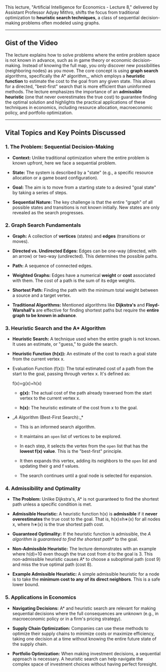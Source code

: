 This lecture, "Artificial Intelligence for Economics - Lecture 8," delivered by Assistant Professor Adyay Mithro, shifts the focus from traditional optimization to **heuristic search techniques**, a class of sequential decision-making problems often modeled using graphs.

---

## Gist of the Video

The lecture explains how to solve problems where the entire problem space is not known in advance, such as in game theory or economic decision-making. Instead of knowing the full map, you only discover new possibilities (neighboring nodes) as you move. The core concept is using **graph search** algorithms, specifically the A* algorithm_, which employs a **heuristic function** to estimate the cost to the goal from any given state. This allows for a directed, "best-first" search that is more efficient than uninformed methods. The lecture emphasizes the importance of an **admissible heuristic** (one that never overestimates the true cost) to guarantee finding the optimal solution and highlights the practical applications of these techniques in economics, including resource allocation, macroeconomic policy, and portfolio optimization.

---

## Vital Topics and Key Points Discussed

### 1. The Problem: Sequential Decision-Making

- **Context:** Unlike traditional optimization where the entire problem is known upfront, here we face a sequential problem.
    
- **State:** The system is described by a "state" (e.g., a specific resource allocation or a game board configuration).
    
- **Goal:** The aim is to move from a starting state to a desired "goal state" by taking a series of steps.
    
- **Sequential Nature:** The key challenge is that the entire "graph" of all possible states and transitions is not known initially. New states are only revealed as the search progresses.
    

### 2. Graph Search Fundamentals

- **Graph:** A collection of **vertices** (states) and **edges** (transitions or moves).
    
- **Directed vs. Undirected Edges:** Edges can be one-way (directed, with an arrow) or two-way (undirected). This determines the possible paths.
    
- **Path:** A sequence of connected edges.
    
- **Weighted Graphs:** Edges have a numerical **weight** or **cost** associated with them. The cost of a path is the sum of its edge weights.
    
- **Shortest Path:** Finding the path with the minimum total weight between a source and a target vertex.
    
- **Traditional Algorithms:** Mentioned algorithms like **Dijkstra's** and **Floyd-Warshall's** are effective for finding shortest paths but require the **entire graph to be known in advance**.
    

### 3. Heuristic Search and the A* Algorithm

- **Heuristic Search:** A technique used when the entire graph is not known. It uses an estimate, or "guess," to guide the search.
    
- **Heuristic Function (h(x)):** An estimate of the cost to reach a goal state from the current vertex x.
    
- Evaluation Function (f(x)): The total estimated cost of a path from the start to the goal, passing through vertex x. It's defined as:
    
    f(x)=g(x)+h(x)
    
    - **g(x):** The actual cost of the path already traversed from the start vertex to the current vertex x.
        
    - **h(x):** The heuristic estimate of the cost from x to the goal.
        
- __A_ Algorithm (Best-First Search):_*
    
    - This is an informed search algorithm.
        
    - It maintains an `open` list of vertices to be explored.
        
    - In each step, it selects the vertex from the `open` list that has the **lowest f(x) value**. This is the "best-first" principle.
        
    - It then expands this vertex, adding its neighbors to the `open` list and updating their g and f values.
        
    - The search continues until a goal node is selected for expansion.
        

### 4. Admissibility and Optimality

- **The Problem:** Unlike Dijkstra's, A* is not guaranteed to find the shortest path unless a specific condition is met.
    
- **Admissible Heuristic:** A heuristic function h(x) is **admissible** if it **never overestimates** the true cost to the goal. That is, h(x)≤h∗(x) for all nodes x, where h∗(x) is the true shortest path cost.
    
- **Guaranteed Optimality:** If the heuristic function is admissible, the __A_ algorithm is guaranteed to find the shortest path_* to the goal.
    
- **Non-Admissible Heuristic:** The lecture demonstrates with an example where h(d)=10 even though the true cost from d to the goal is 3. This non-admissible heuristic causes A* to choose a suboptimal path (cost 9) and miss the true optimal path (cost 8).
    
- **Example Admissible Heuristic:** A simple admissible heuristic for a node is to take the **minimum cost to any of its direct neighbors**. This is a safe lower bound.
    

### 5. Applications in Economics

- **Navigating Decisions:** A* and heuristic search are relevant for making sequential decisions where the full consequences are unknown (e.g., in macroeconomic policy or in a firm's pricing strategy).
    
- **Supply Chain Optimization:** Companies can use these methods to optimize their supply chains to minimize costs or maximize efficiency, taking one decision at a time without knowing the entire future state of the supply chain.
    
- **Portfolio Optimization:** When making investment decisions, a sequential approach is necessary. A heuristic search can help navigate the complex space of investment choices without having perfect foresight.